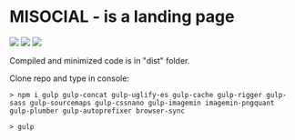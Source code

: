 # MISOCIAL - is a landing page
<img src="https://img.shields.io/badge/made%20with-sass-blue"> <img src="https://img.shields.io/badge/made%20with-gulp-red"> <img src="https://img.shields.io/badge/made%20with-javascript-yellow">

Compiled and minimized code is in "dist" folder.

Clone repo and type in console:

```console
> npm i gulp gulp-concat gulp-uglify-es gulp-cache gulp-rigger gulp-sass gulp-sourcemaps gulp-cssnano gulp-imagemin imagemin-pngquant gulp-plumber gulp-autoprefixer browser-sync
```

```console
> gulp
```
